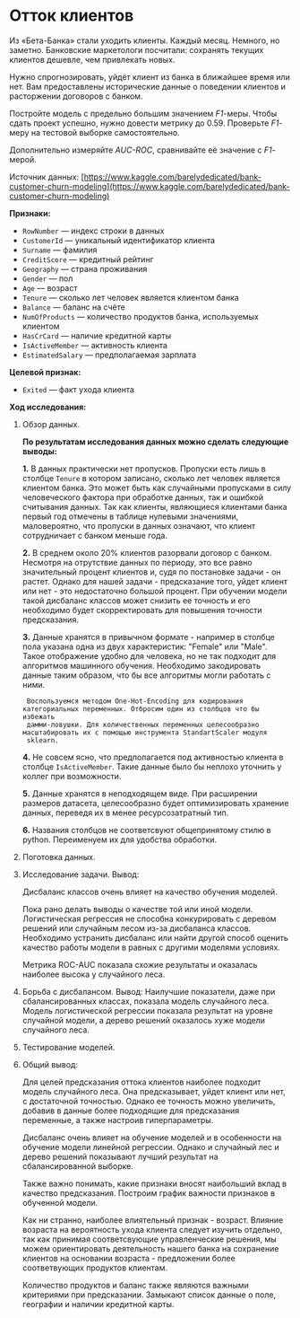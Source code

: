 # Отток клиентов

Из «Бета-Банка» стали уходить клиенты. Каждый месяц. Немного, но заметно. Банковские маркетологи посчитали: сохранять текущих клиентов дешевле, чем привлекать новых.

Нужно спрогнозировать, уйдёт клиент из банка в ближайшее время или нет. Вам предоставлены исторические данные о поведении клиентов и расторжении договоров с банком. 

Постройте модель с предельно большим значением *F1*-меры. Чтобы сдать проект успешно, нужно довести метрику до 0.59. Проверьте *F1*-меру на тестовой выборке самостоятельно.

Дополнительно измеряйте *AUC-ROC*, сравнивайте её значение с *F1*-мерой.

Источник данных: [https://www.kaggle.com/barelydedicated/bank-customer-churn-modeling](https://www.kaggle.com/barelydedicated/bank-customer-churn-modeling)

__Признаки:__
- `RowNumber` — индекс строки в данных
- `CustomerId` — уникальный идентификатор клиента
- `Surname` — фамилия
- `CreditScore` — кредитный рейтинг
- `Geography` — страна проживания
- `Gender` — пол
- `Age` — возраст
- `Tenure` — сколько лет человек является клиентом банка
- `Balance` — баланс на счёте
- `NumOfProducts` — количество продуктов банка, используемых клиентом
- `HasCrCard` — наличие кредитной карты
- `IsActiveMember` — активность клиента
- `EstimatedSalary` — предполагаемая зарплата


__Целевой признак:__
- `Exited` — факт ухода клиента

**Ход исследования:**

1. Обзор данных.

    __По результатам исследования данных можно сделать следующие выводы:__

    __1.__ В данных практически нет пропусков. Пропуски есть лишь в столбце `Tenure` в котором записано, сколько лет человек является клиентом банка. Это может быть как случайными пропусками в силу человеческого фактора при обработке данных, так и ошибкой считывания данных. Так как клиенты, являющиеся клиентами банка первый год отмечены в таблице нулевыми значениями, маловероятно, что пропуски в данных означают, что клиент сотрудничает с банком меньше года.


    __2.__ В среднем около 20% клиентов разорвали договор с банком. Несмотря на отрутствие данных по периоду, это все равно значительный процент клиентов и, судя по постановке задачи - он растет. Однако для нашей задачи - предсказание того, уйдет клиент или нет - это недостаточно большой процент. При обучении модели такой дисбаланс классов может снизить ее точность и его необходимо будет скорректировать для повышения точности предсказания.


    __3.__ Данные хранятся в привычном формате - например в столбце пола указана одна из двух характеристик: "Female" или "Male". Такое отображение удобно для человека, но не так подходит для алгоритмов машинного обучения. Необходимо закодировать данные таким образом, что бы все алгоритмы могли работать с ними.

        Воспользуемся методом One-Hot-Encoding для кодирования категориальных переменных. Отбросим один из столбцов что бы избежать
        дамми-ловушки. Для количественных переменных целесообразно масштабировать их с помощью инструмента StandartScaler модуля
        sklearn. 


    __4.__ Не совсем ясно, что предполагается под активностью клиента в столбце `IsActiveMember`. Такие данные было бы неплохо уточнить у коллег при возможности.


    __5.__ Данные хранятся в неподходящем виде. При расширении размеров датасета, целесообразно будет оптимизировать хранение данных, переведя их в менее ресурсозатратный тип.


    __6.__ Названия столбцов не соответсвуют общепринятому стилю в python. Переименуем их для удобства обработки.

2. Поготовка данных.
3. Исследование задачи. Вывод:

    Дисбаланс классов очень влияет на качество обучения моделей.

    Пока рано делать выводы о качестве той или иной модели. Логистическая регрессия не способна конкурировать с деревом решений или случайным лесом из-за дисбаланса классов. Необходимо устранить дисбаланс или найти другой способ оценить качество работы модели в равных с другими моделями условиях.

    Метрика ROC-AUC показала схожие результаты и оказалась наиболее высока у случайного леса.

4. Борьба с дисбалансом. Вывод: Наилучшие показатели, даже при сбалансированных классах, показала модель случайного леса. Модель логистической регрессии показала результат на уровне случайной модели, а дерево решений оказалось хуже модели случайного леса.
5. Тестирование моделей.
6. Общий вывод:

    Для целей предсказания оттока клиентов наиболее подходит модель случайного леса. Она предсказывает, уйдет клиент или нет, с достаточной точностью. Однако ее точность можно увеличить, добавив в данные более подходящие для предсказания переменные, а также настроив гиперпараметры.

    Дисбаланс очень влияет на обучение моделей и в особенности на обучение модели линейной регрессии. Однако и случайный лес и дерево решений показывают лучший результат на сбалансированной выборке.

    Также важно понимать, какие признаки вносят наибольший вклад в качество предсказания. Построим график важности признаков в обученной модели.
    
    Как ни странно, наиболее влиятельный признак - возраст. Влияние возраста на вероятность ухода клиента следует изучить отдельно, так как принимая соответсвующие управленческие решения, мы можем ориентировать деятельность нашего банка на сохранение клиентов на основании возраста - предложении более соответвующих продуктов клиентам.

    Количество продуктов и баланс также являются важными критериями при предсказании. Замыкают список данные о поле, географии и наличии кредитной карты.   